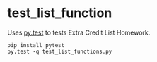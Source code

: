 # test_list_function

Uses [py.test](http://pytest.org/latest/) to tests Extra Credit List Homework.

```
pip install pytest
py.test -q test_list_functions.py
```
